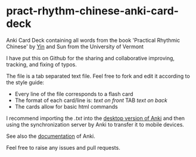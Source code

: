 pract-rhythm-chinese-anki-card-deck
===================================

Anki Card Deck containing all words from the book 'Practical Rhythmic Chinese' by [Yin](http://www.uvm.edu/~chinese/?Page=faculty.php) and Sun from the University of Vermont


I have put this on Github for the sharing and collaborative improving, tracking, and fixing of typos.

The file is a tab separated text file. Feel free to fork and edit it according to the style guide:
- Every line of the file corresponds to a flash card
- The format of each card/line is: *text on front* TAB *text on back*
- The cards allow for basic html commands

I recommend importing the *.txt* into the [desktop version of Anki](http://ankisrs.net/) and then using the synchronization server by Anki to transfer it to mobile devices. 

See also the [documentation](http://ankisrs.net/docs/manual.html) of Anki.

Feel free to raise any issues and pull requests.
